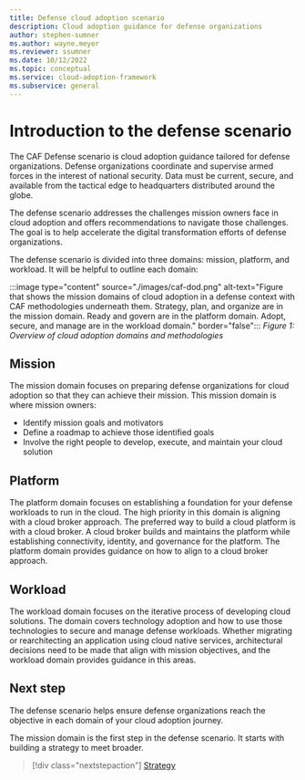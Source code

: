 ```yaml
---
title: Defense cloud adoption scenario
description: Cloud adoption guidance for defense organizations
author: stephen-sumner
ms.author: wayne.meyer
ms.reviewer: ssumner
ms.date: 10/12/2022
ms.topic: conceptual
ms.service: cloud-adoption-framework
ms.subservice: general
---
```

# Introduction to the defense scenario

The CAF Defense scenario is cloud adoption guidance tailored for defense organizations. Defense organizations coordinate and supervise armed forces in the interest of national security. Data must be current, secure, and available from the tactical edge to headquarters distributed around the globe.

The defense scenario addresses the challenges mission owners face in cloud adoption and offers recommendations to navigate those challenges. The goal is to help accelerate the digital transformation efforts of defense organizations.

The defense scenario is divided into three domains: mission, platform, and workload. It will be helpful to outline each domain:

:::image type="content" source="./images/caf-dod.png" alt-text="Figure that shows the mission domains of cloud adoption in a defense context with CAF methodologies underneath them. Strategy, plan, and organize are in the mission domain. Ready and govern are in the platform domain. Adopt, secure, and manage are in the workload domain." border="false":::
*Figure 1: Overview of cloud adoption domains and methodologies*

## Mission

The mission domain focuses on preparing defense organizations for cloud adoption so that they can achieve their mission. This mission domain is where mission owners:

- Identify mission goals and motivators
- Define a roadmap to achieve those identified goals
- Involve the right people to develop, execute, and maintain your cloud solution

## Platform

The platform domain focuses on establishing a foundation for your defense workloads to run in the cloud. The high priority in this domain is aligning with a cloud broker approach. The preferred way to build a cloud platform is with a cloud broker. A cloud broker builds and maintains the platform while establishing connectivity, identity, and governance for the platform. The platform domain provides guidance on how to align to a cloud broker approach.

## Workload

The workload domain focuses on the iterative process of developing cloud solutions. The domain covers technology adoption and how to use those technologies to secure and manage defense workloads. Whether migrating or rearchitecting an application using cloud native services, architectural decisions need to be made that align with mission objectives, and the workload domain provides guidance in this areas.

## Next step

The defense scenario helps ensure defense organizations reach the objective in each domain of your cloud adoption journey.

The mission domain is the first step in the defense scenario. It starts with building a strategy to meet broader.

> [!div class="nextstepaction"]
> [Strategy](strategy.md)
